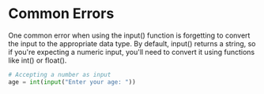 # Common Errors

One common error when using the input() function is forgetting to convert the input to the appropriate data type. By default, input() returns a string, so if you're expecting a numeric input, you'll need to convert it using functions like int() or float().

```python
# Accepting a number as input
age = int(input("Enter your age: "))
```
